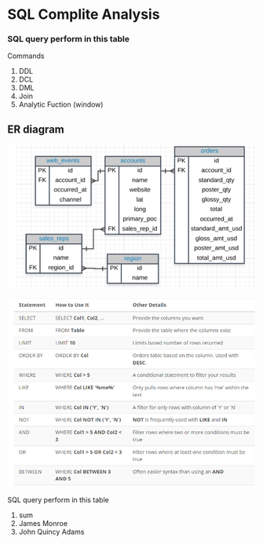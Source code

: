 # SQL Complite Analysis



### SQL query perform in this table
 Commands
 1. DDL
 2. DCL
 3. DML
 4. Join
 5. Analytic Fuction (window)
## ER diagram

![Screenshot](pp.png)

![Screenshot](ss.png)

SQL query perform in this table
1. sum
2. James Monroe
3. John Quincy Adams


